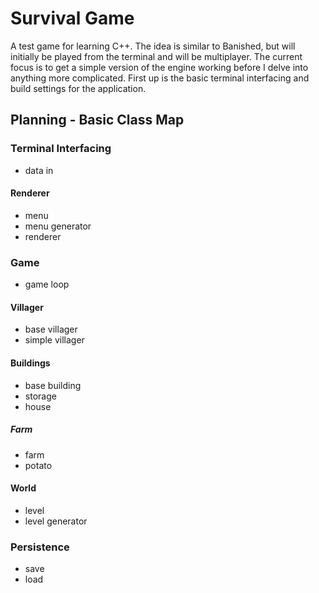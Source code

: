 Survival Game
============

A test game for learning C++. The idea is similar to Banished, but will
initially be played from the terminal and will be multiplayer. The current
focus is to get a simple version of the engine working before I delve into
anything more complicated. First up is the basic terminal interfacing and build
settings for the application.

Planning - Basic Class Map
--------

### Terminal Interfacing
+ data in
#### Renderer
+ menu
+ menu generator
+ renderer
### Game 
+ game loop
#### Villager
+ base villager
+ simple villager
#### Buildings
+ base building
+ storage
+ house
##### Farm
+ farm
+ potato
#### World
+ level
+ level generator
### Persistence
+ save
+ load
